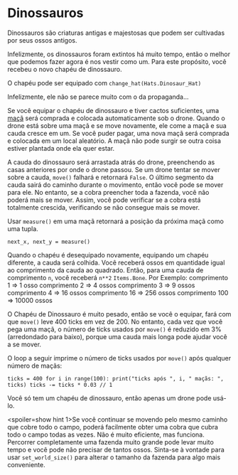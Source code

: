 # Dinossauros
Dinossauros são criaturas antigas e majestosas que podem ser cultivadas por seus ossos antigos.

Infelizmente, os dinossauros foram extintos há muito tempo, então o melhor que podemos fazer agora é nos vestir como um.
Para este propósito, você recebeu o novo chapéu de dinossauro.

O chapéu pode ser equipado com
`change_hat(Hats.Dinosaur_Hat)`

Infelizmente, ele não se parece muito com o da propaganda...

Se você equipar o chapéu de dinossauro e tiver cactos suficientes, uma [maçã](objects/apple) será comprada e colocada automaticamente sob o drone.
Quando o drone está sobre uma maçã e se move novamente, ele come a maçã e sua cauda cresce em um. Se você puder pagar, uma nova maçã será comprada e colocada em um local aleatório.
A maçã não pode surgir se outra coisa estiver plantada onde ela quer estar.

A cauda do dinossauro será arrastada atrás do drone, preenchendo as casas anteriores por onde o drone passou. Se um drone tentar se mover sobre a cauda, `move()` falhará e retornará `False`. 
O último segmento da cauda sairá do caminho durante o movimento, então você pode se mover para ele. No entanto, se a cobra preencher toda a fazenda, você não poderá mais se mover. Assim, você pode verificar se a cobra está totalmente crescida, verificando se não consegue mais se mover.

Usar `measure()` em uma maçã retornará a posição da próxima maçã como uma tupla.

`next_x, next_y = measure()`

Quando o chapéu é desequipado novamente, equipando um chapéu diferente, a cauda será colhida.
Você receberá ossos em quantidade igual ao comprimento da cauda ao quadrado. Então, para uma cauda de comprimento `n`, você receberá `n**2` `Items.Bone`. 
Por Exemplo:
comprimento 1 => 1 osso
comprimento 2 => 4 ossos
comprimento 3 => 9 ossos
comprimento 4 => 16 ossos
comprimento 16 => 256 ossos
comprimento 100 => 10000 ossos

O Chapéu de Dinossauro é muito pesado, então se você o equipar, fará com que `move()` leve 400 ticks em vez de 200. No entanto, cada vez que você pega uma maçã, o número de ticks usados por `move()` é reduzido em 3% (arredondado para baixo), porque uma cauda mais longa pode ajudar você a se mover.

O loop a seguir imprime o número de ticks usados por `move()` após qualquer número de maçãs:

`ticks = 400
for i in range(100):
    print("ticks após ", i, " maçãs: ", ticks)
    ticks -= ticks * 0.03 // 1`

Você só tem um chapéu de dinossauro, então apenas um drone pode usá-lo.

<spoiler=show hint 1>Se você continuar se movendo pelo mesmo caminho que cobre todo o campo, poderá facilmente obter uma cobra que cubra todo o campo todas as vezes. Não é muito eficiente, mas funciona.
Percorrer completamente uma fazenda muito grande pode levar muito tempo e você pode não precisar de tantos ossos. Sinta-se à vontade para usar `set_world_size()` para alterar o tamanho da fazenda para algo mais conveniente.</spoiler>